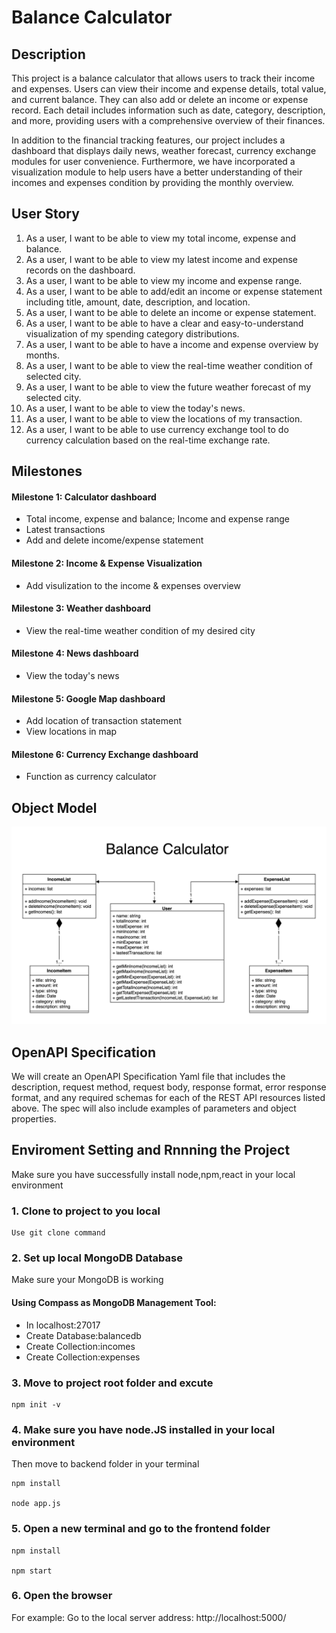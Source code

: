 
# Balance Calculator

## Description
This project is a balance calculator that allows users to track their income and expenses. Users can view their income and expense details, total value, and current balance. They can also add or delete an income or expense record. Each detail includes information such as date, category, description, and more, providing users with a comprehensive overview of their finances.

In addition to the financial tracking features, our project includes a dashboard that displays daily news, weather forecast, currency exchange modules for user convenience. Furthermore, we have incorporated a visualization module to help users have a better understanding of their incomes and expenses condition by providing the monthly overview.

## User Story
1. As a user, I want to be able to view my total income, expense and balance.
2. As a user, I want to be able to view my latest income and expense records on the dashboard.
3. As a user, I want to be able to view my income and expense range.
4. As a user, I want to be able to add/edit an income or expense statement including title, amount, date, description, and location.
5. As a user, I want to be able to delete an income or expense statement.
6. As a user, I want to be able to have a clear and easy-to-understand visualization of my spending category distributions.
7. As a user, I want to be able to have a income and expense overview by months.
8. As a user, I want to be able to view the real-time weather condition of selected city.
9. As a user, I want to be able to view the future weather forecast of my selected city.
10. As a user, I want to be able to view the today's news.
11. As a user, I want to be able to view the locations of my transaction.
12. As a user, I want to be able to use currency exchange tool to do currency calculation based on the real-time exchange rate.


## Milestones
#### Milestone 1: Calculator dashboard
- Total income, expense and balance; Income and expense range
- Latest transactions
- Add and delete income/expense statement

#### Milestone 2: Income & Expense Visualization
- Add visulization to the income & expenses overview 

#### Milestone 3: Weather dashboard
- View the real-time weather condition of my desired city

#### Milestone 4: News dashboard
- View the today's news

#### Milestone 5: Google Map dashboard
- Add location of transaction statement
- View locations in map

#### Milestone 6: Currency Exchange dashboard
- Function as currency calculator

## Object Model
![](BalanceCalculator.jpg)


## OpenAPI Specification
We will create an OpenAPI Specification Yaml file that includes the description, request method, request body, response format, error response format, and any required schemas for each of the REST API resources listed above. The spec will also include examples of parameters and object properties.

## Enviroment Setting and Rnnning the Project
Make sure you have successfully install node,npm,react in your local environment

### 1. Clone to project to you local
```
Use git clone command
```
### 2. Set up local MongoDB Database
Make sure your MongoDB is working

#### Using Compass as MongoDB Management Tool:

* In localhost:27017
* Create Database:balancedb
* Create Collection:incomes
* Create Collection:expenses

### 3. Move to project root folder and excute

```
npm init -v
```
### 4. Make sure you have node.JS installed in your local environment 
Then move to backend folder in your terminal
```
npm install

node app.js
```
### 5. Open a new terminal and go to the frontend folder
```
npm install

npm start
```

### 6. Open the browser
For example:
Go to the local server address: http://localhost:5000/
